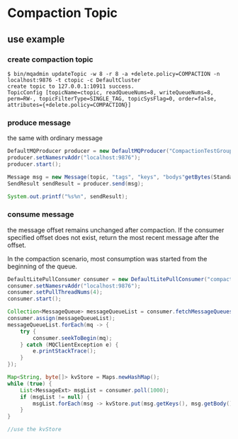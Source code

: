 # Compaction Topic

## use example
### create compaction topic
```shell
$ bin/mqadmin updateTopic -w 8 -r 8 -a +delete.policy=COMPACTION -n localhost:9876 -t ctopic -c DefaultCluster
create topic to 127.0.0.1:10911 success.
TopicConfig [topicName=ctopic, readQueueNums=8, writeQueueNums=8, perm=RW-, topicFilterType=SINGLE_TAG, topicSysFlag=0, order=false, attributes={+delete.policy=COMPACTION}]
```

### produce message
the same with ordinary message
```java
DefaultMQProducer producer = new DefaultMQProducer("CompactionTestGroup");
producer.setNamesrvAddr("localhost:9876");
producer.start();

Message msg = new Message(topic, "tags", "keys", "bodys"getBytes(StandardCharsets.UTF_8));
SendResult sendResult = producer.send(msg);

System.out.printf("%s%n", sendResult);
```
### consume message
the message offset remains unchanged after compaction. If the consumer specified offset does not exist, return the most recent message after the offset.

In the compaction scenario, most consumption was started from the beginning of the queue.
```java
DefaultLitePullConsumer consumer = new DefaultLitePullConsumer("compactionTestGroup");
consumer.setNamesrvAddr("localhost:9876");
consumer.setPullThreadNums(4);
consumer.start();

Collection<MessageQueue> messageQueueList = consumer.fetchMessageQueues("ctopic");
consumer.assign(messageQueueList);
messageQueueList.forEach(mq -> {
    try {
        consumer.seekToBegin(mq);
    } catch (MQClientException e) {
        e.printStackTrace();
    }
});

Map<String, byte[]> kvStore = Maps.newHashMap();
while (true) {
    List<MessageExt> msgList = consumer.poll(1000);
    if (msgList != null) {
        msgList.forEach(msg -> kvStore.put(msg.getKeys(), msg.getBody()));
    }
}

//use the kvStore
```
